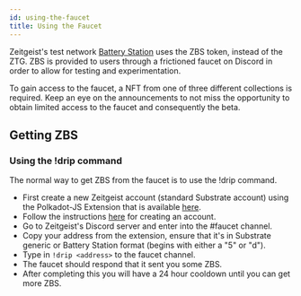 ```yaml
---
id: using-the-faucet
title: Using the Faucet
---
```


Zeitgeist's test network [Battery Station](./battery-station) uses the ZBS token,
instead of the ZTG. ZBS is provided to users through a frictioned faucet on
Discord in order to allow for testing and experimentation.

To gain access to the faucet, a NFT from one of three different collections
is required. Keep an eye on the announcements to not miss the opportunity
to obtain limited access to the faucet and consequently the beta.

## Getting ZBS

### Using the !drip command

The normal way to get ZBS from the faucet is to use the !drip command.

- First create a new Zeitgeist account (standard Substrate account) using the
  Polkadot-JS Extension that is available
  [here](https://polkadot.js.org/extension/).
- Follow the instructions
  [here](./how-to-participate-in-derby#create-a-zeitgeist-account) for creating
  an account.
- Go to Zeitgeist's Discord server and enter into the #faucet channel.
- Copy your address from the extension, ensure that it's in Substrate generic
  or Battery Station format (begins with either a "5" or "d").
- Type in `!drip <address>` to the faucet channel.
- The faucet should respond that it sent you some ZBS.
- After completing this you will have a 24 hour cooldown until you can get more
  ZBS.
